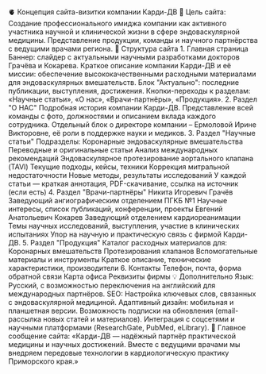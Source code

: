 🫀 Концепция сайта-визитки компании Карди-ДВ 🎯 Цель сайта: Создание профессионального имиджа компании как активного участника научной и клинической жизни в сфере эндоваскулярной медицины. Представление продукции, команды и научного партнёрства с ведущими врачами региона. 📌 Структура сайта 1. Главная страница Баннер: слайдер с актуальными научными разработками докторов Грачёва и Кокарева. Краткое описание компании Карди-ДВ и её миссии: обеспечение высококачественными расходными материалами для эндоваскулярных вмешательств. Блок "Актуально": последние публикации, выступления, достижения. Кнопки-переходы к разделам: «Научные статьи», «О нас», «Врачи-партнёры», «Продукция». 2. Раздел "О НАС" Подробная история компании Карди-ДВ. Представление всей команды с фото, должностями и описанием вклада каждого сотрудника. Отдельный блок о директоре компании – Ермоловой Ирине Викторовне, её роли в поддержке науки и медиков. 3. Раздел "Научные статьи" Подразделы: Коронарные эндоваскулярные вмешательства Переводные и оригинальные статьи Анализ международных рекомендаций Эндоваскулярное протезирование аортального клапана (TAVI) Текущие подходы, кейсы, техники Коррекция митральной недостаточности Новые методы, результаты исследований У каждой статьи — краткая аннотация, PDF-скачивание, ссылка на источник (если есть) 4. Раздел "Врачи-партнёры" Никита Игоревич Грачёв Заведующий ангиографическим отделением ПГКБ №1 Научные интересы, список публикаций, конференции, проекты Евгений Анатольевич Кокарев Заведующий отделением кардиореанимации Темы научных исследований, выступления, участие в клинических испытаниях Упор на научную и практическую связь с фирмой Карди-ДВ. 5. Раздел "Продукция" Каталог расходных материалов для: Коронарных вмешательств Протезирования клапанов Вспомогательные материалы и инструменты Краткое описание, технические характеристики, производители 6. Контакты Телефон, почта, форма обратной связи Карта офиса Реквизиты фирмы 💡 Дополнительно Язык: Русский, с возможностью переключения на английский для международных партнёров. SEO: Настройка ключевых слов, связанных с эндоваскулярной медициной. Адаптивный дизайн: мобильная и планшетная версии. Возможность подписки на обновления (email-рассылка новых статей и материалов). Интеграция с соцсетями и научными платформами (ResearchGate, PubMed, eLibrary). 📣 Главное сообщение сайта: «Карди-ДВ — надёжный партнёр практической медицины и научных достижений. Вместе с ведущими врачами мы внедряем передовые технологии в кардиологическую практику Приморского края.»